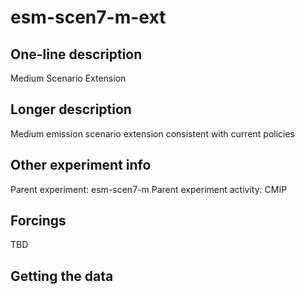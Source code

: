 <!--- This file contains a number of sections -->
<!--- They are bounded by comments like this -->
<!--- Do not edit these sections by hand -->
<!--- Start title -->
# esm-scen7-m-ext
<!--- End title -->

## One-line description

<!--- Start one-line-description -->
Medium Scenario Extension
<!--- End one-line-description -->

## Longer description

<!--- Start longer-description -->
Medium emission scenario extension consistent with current policies
<!--- End longer-description -->

## Other experiment info

<!--- Start other-experiment-info -->
Parent experiment: esm-scen7-m
Parent experiment activity: CMIP
<!--- End other-experiment-info -->

## Forcings

<!--- Start forcings -->
TBD
<!--- End forcings -->

## Getting the data

<!--- TODO: auto-generate this -->
